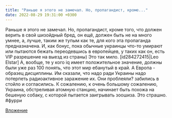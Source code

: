```yaml
---
title: "Раньше я этого не замечал. Но, пропагандист, кроме..."
date: 2022-08-29 19:31:00 +0300
---
```


Раньше я этого не замечал. Но, пропагандист, кроме того, что должен верить в свой шизойдный бред, он ещё, должен быть не на много умнее, а, лучше, таким же тупым как те, для кого эта пропаганда предназначена.
И, как бонус, пока обычные украинцы что-то умирают или пытаются бежать переодевшись в европейцев, у таких как он, есть VIP разрешение на выезд из страны)
Это так мило.
[id284272415|Leo Elstar]
А, вообще, те у кого iq имеет положительное значение, должны были уже раз 100 понять, что этот мир ебанутый в край.
А Европа - образец дисциплины. Им сказали, что надо ради Украины надо потерпеть радиоактивное заражение их. Они проблеяли? забились в стойло и согласились.
К сожалению, к очень большому сожалению, Украина, обстреливая атомную станцию, начинает быть похожа на бешеную собаку, с которой пытается заигрывать зоошиза.
Это страшно.
#фурри

[Вложение](/assets/vk_photos/3/Ea_ITf3sHLk.jpg)
